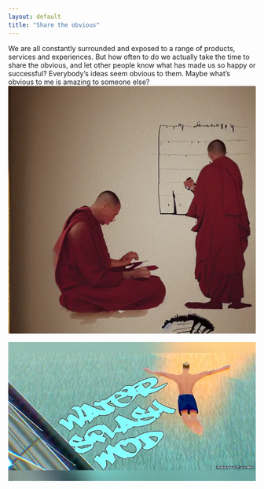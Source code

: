```yaml
---
layout: default
title: "Share the obvious"
---
```


We are all constantly surrounded and exposed to a range of products, services and experiences. But how often to do we actually take the time to share the obvious, and let other people know what has made us so happy or successful?
Everybody’s ideas seem obvious to them. Maybe what’s obvious to me is amazing to someone else?
![sharethe](image/../../images/sharethe.png) 

![jumping into water hack in GTA Sand Andreas](image/../../../images/1*wU5BSgmSn4zLVre-GdHHig.png)
